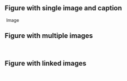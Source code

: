 ## Figure with single image and caption

![img1](img.gif)
Image

## Figure with multiple images

![img2](img.gif)
![img3](img.gif)

## Figure with linked images

[![img4](img.gif)](#)
[![img5](img.gif)](#)
